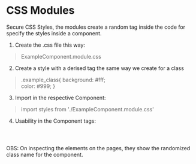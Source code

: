 # CSS Modules

Secure CSS Styles, the modules create a random tag inside the code for specify the styles inside a component.

1. Create the .css file this way:
> ExampleComponent.module.css

2. Create a style with a derised tag the same way we create for a class
> .example_class{
>      background: #fff;    
>      color: #999;
>  }

3. Import in the respective Component:
>  import styles from './ExampleComponent.module.css'

4. Usability in the Component tags:
> <header className={styles.example_class}>


OBS: On inspecting the elements on the pages, they show the randomized class name for the component.
